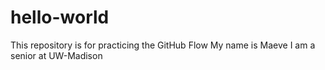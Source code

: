 # hello-world
This repository is for practicing the GitHub Flow
My name is Maeve I am a senior at UW-Madison
